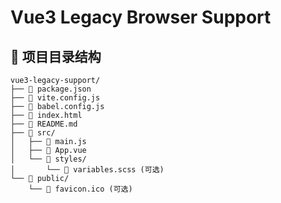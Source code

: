 # Vue3 Legacy Browser Support

## 📁 项目目录结构

```
vue3-legacy-support/
├── 📄 package.json
├── 📄 vite.config.js
├── 📄 babel.config.js
├── 📄 index.html
├── 📄 README.md
├── 📁 src/
│   ├── 📄 main.js
│   ├── 📄 App.vue
│   └── 📁 styles/
│       └── 📄 variables.scss (可选)
└── 📁 public/
    └── 📄 favicon.ico (可选)
```
